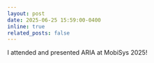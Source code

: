 ```yaml
---
layout: post
date: 2025-06-25 15:59:00-0400
inline: true
related_posts: false
---
```


I attended and presented ARIA at MobiSys 2025! 